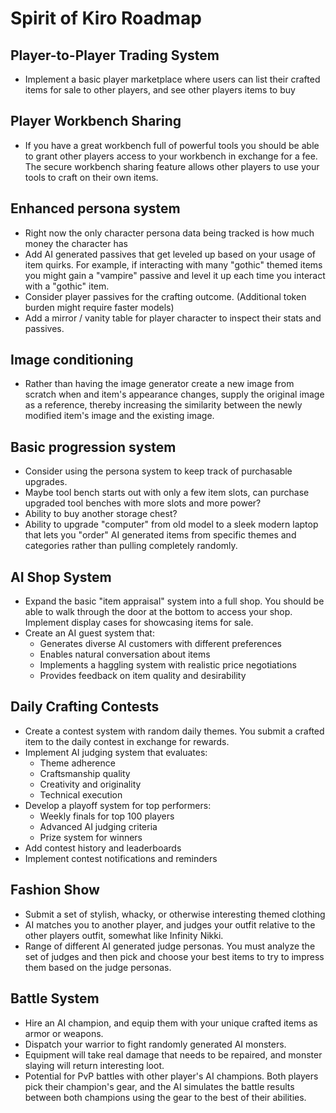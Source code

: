 # Spirit of Kiro Roadmap

## Player-to-Player Trading System
- Implement a basic player marketplace where users can list their crafted items for sale to other players, and see other players items to buy

## Player Workbench Sharing
- If you have a great workbench full of powerful tools
  you should be able to grant other players access to your workbench in exchange for a fee. The secure workbench sharing feature allows other players to use your tools to craft on their own items.

## Enhanced persona system
- Right now the only character persona data being tracked is how much money the character has
- Add AI generated passives that get leveled up based on your usage
  of item quirks. For example, if interacting with many "gothic" themed items you might gain a
  "vampire" passive and level it up each time you interact with a "gothic" item.
- Consider player passives for the crafting outcome. (Additional token burden might require faster models)
- Add a mirror / vanity table for player character to inspect their stats and passives.

## Image conditioning
- Rather than having the image generator create a new image from scratch when
  and item's appearance changes, supply the original image as a reference, thereby increasing the similarity between the newly modified item's image and the existing image.

## Basic progression system
- Consider using the persona system to keep track of purchasable upgrades.
- Maybe tool bench starts out with only a few item slots, can purchase upgraded tool benches with more slots and more power?
- Ability to buy another storage chest?
- Ability to upgrade "computer" from old model to a sleek modern laptop that lets you "order" AI generated items from specific themes and categories rather than pulling completely randomly.

## AI Shop System
- Expand the basic "item appraisal" system into a full shop. You should be able to walk through the door at the bottom
  to access your shop. Implement display cases for showcasing items for sale.
- Create an AI guest system that:
  - Generates diverse AI customers with different preferences
  - Enables natural conversation about items
  - Implements a haggling system with realistic price negotiations
  - Provides feedback on item quality and desirability

## Daily Crafting Contests
- Create a contest system with random daily themes. You
  submit a crafted item to the daily contest in exchange for rewards.
- Implement AI judging system that evaluates:
  - Theme adherence
  - Craftsmanship quality
  - Creativity and originality
  - Technical execution
- Develop a playoff system for top performers:
  - Weekly finals for top 100 players
  - Advanced AI judging criteria
  - Prize system for winners
- Add contest history and leaderboards
- Implement contest notifications and reminders

## Fashion Show
- Submit a set of stylish, whacky, or otherwise interesting themed clothing
- AI matches you to another player, and judges your outfit relative to the other
  players outfit, somewhat like Infinity Nikki.
- Range of different AI generated judge personas. You must analyze the set of
  judges and then pick and choose your best items to try to impress them based
  on the judge personas.

## Battle System
- Hire an AI champion, and equip them with your unique crafted
  items as armor or weapons.
- Dispatch your warrior to fight randomly generated AI monsters.
- Equipment will take real damage that needs to be repaired, and
  monster slaying will return interesting loot.
- Potential for PvP battles with other player's AI champions. Both players pick their champion's gear, and the AI simulates the battle results between both champions using the gear to the best of their abilities.

